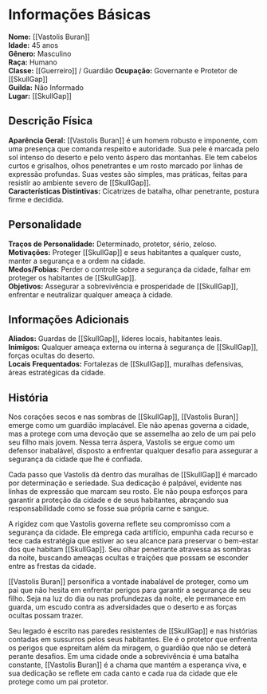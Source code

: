 # Informações Básicas
**Nome:** [[Vastolis Buran]]  
**Idade:** 45 anos  
**Gênero:** Masculino  
**Raça:** Humano  
**Classe:** [[Guerreiro]] / Guardião 
**Ocupação:** Governante e Protetor de [[SkullGap]]  
**Guilda:** Não Informado  
**Lugar:** [[SkullGap]]

## Descrição Física
**Aparência Geral:** [[Vastolis Buran]] é um homem robusto e imponente, com uma presença que comanda respeito e autoridade. Sua pele é marcada pelo sol intenso do deserto e pelo vento áspero das montanhas. Ele tem cabelos curtos e grisalhos, olhos penetrantes e um rosto marcado por linhas de expressão profundas. Suas vestes são simples, mas práticas, feitas para resistir ao ambiente severo de [[SkullGap]].  
**Características Distintivas:** Cicatrizes de batalha, olhar penetrante, postura firme e decidida.

## Personalidade
**Traços de Personalidade:** Determinado, protetor, sério, zeloso.  
**Motivações:** Proteger [[SkullGap]] e seus habitantes a qualquer custo, manter a segurança e a ordem na cidade.  
**Medos/Fobias:** Perder o controle sobre a segurança da cidade, falhar em proteger os habitantes de [[SkullGap]].  
**Objetivos:** Assegurar a sobrevivência e prosperidade de [[SkullGap]], enfrentar e neutralizar qualquer ameaça à cidade.


## Informações Adicionais
**Aliados:** Guardas de [[SkullGap]], líderes locais, habitantes leais.  
**Inimigos:** Qualquer ameaça externa ou interna à segurança de [[SkullGap]], forças ocultas do deserto.  
**Locais Frequentados:** Fortalezas de [[SkullGap]], muralhas defensivas, áreas estratégicas da cidade.


## História
Nos corações secos e nas sombras de [[SkullGap]], [[Vastolis Buran]] emerge como um guardião implacável. Ele não apenas governa a cidade, mas a protege com uma devoção que se assemelha ao zelo de um pai pelo seu filho mais jovem. Nessa terra áspera, Vastolis se ergue como um defensor inabalável, disposto a enfrentar qualquer desafio para assegurar a segurança da cidade que lhe é confiada.

Cada passo que Vastolis dá dentro das muralhas de [[SkullGap]] é marcado por determinação e seriedade. Sua dedicação é palpável, evidente nas linhas de expressão que marcam seu rosto. Ele não poupa esforços para garantir a proteção da cidade e de seus habitantes, abraçando sua responsabilidade como se fosse sua própria carne e sangue.

A rigidez com que Vastolis governa reflete seu compromisso com a segurança da cidade. Ele emprega cada artifício, empunha cada recurso e tece cada estratégia que estiver ao seu alcance para preservar o bem-estar dos que habitam [[SkullGap]]. Seu olhar penetrante atravessa as sombras da noite, buscando ameaças ocultas e traições que possam se esconder entre as frestas da cidade.

[[Vastolis Buran]] personifica a vontade inabalável de proteger, como um pai que não hesita em enfrentar perigos para garantir a segurança de seu filho. Seja na luz do dia ou nas profundezas da noite, ele permanece em guarda, um escudo contra as adversidades que o deserto e as forças ocultas possam trazer.

Seu legado é escrito nas paredes resistentes de [[SkullGap]] e nas histórias contadas em sussurros pelos seus habitantes. Ele é o protetor que enfrenta os perigos que espreitam além da miragem, o guardião que não se deterá perante desafios. Em uma cidade onde a sobrevivência é uma batalha constante, [[Vastolis Buran]] é a chama que mantém a esperança viva, e sua dedicação se reflete em cada canto e cada rua da cidade que ele protege como um pai protetor.